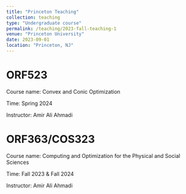 ```yaml
---
title: "Princeton Teaching"
collection: teaching
type: "Undergraduate course"
permalink: /teaching/2023-fall-teaching-1
venue: "Princeton University"
date: 2023-09-01
location: "Princeton, NJ"
---
```


ORF523
======
Course name: Convex and Conic Optimization

Time: Spring 2024

Instructor: Amir Ali Ahmadi

ORF363/COS323
======
Course name: Computing and Optimization for the Physical and Social Sciences

Time: Fall 2023 & Fall 2024

Instructor: Amir Ali Ahmadi
